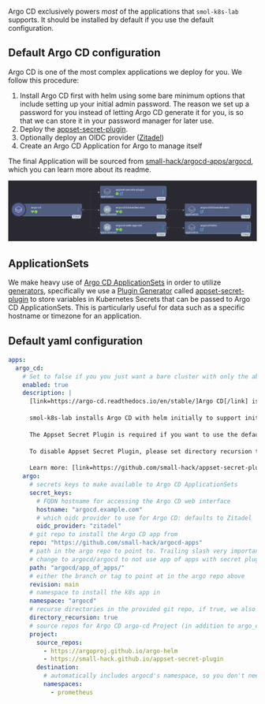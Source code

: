 Argo CD exclusively powers _most_ of the applications that `smol-k8s-lab` supports. It should be installed by default if you use the default configuration.

## Default Argo CD configuration

Argo CD is one of the most complex applications we deploy for you. We follow this procedure:

1. Install Argo CD first with helm using some bare minimum options that include setting up your initial admin password.
   The reason we set up a password for you instead of letting Argo CD generate it for you, is so that we can store it in your password manager for later use. 
2. Deploy the [appset-secret-plugin](https://github.com/small-hack/appset-secret-plugin).
3. Optionally deploy an OIDC provider ([Zitadel](/k8s_apps/zitadel.md))
4. Create an Argo CD Application for Argo to manage itself

The final Application will be sourced from [small-hack/argocd-apps/argocd](https://github.com/small-hack/argocd-apps/tree/main/argocd), which you can learn more about its readme.

<img src="/assets/images/screenshots/argocd_screenshot.png" alt="screenshot of the Argo CD Application viewed through the Argo CD web interface in tree mode. It shows Argo CD as the parent application and then 3 child applications: appset-secret-plugin (an app), argocd-bitwarden-eso (an appset), and argocd-web-app-set (an appset).">


## ApplicationSets

We make heavy use of [Argo CD ApplicationSets](https://argo-cd.readthedocs.io/en/stable/operator-manual/applicationset/) in order to utilize [generators](https://argo-cd.readthedocs.io/en/stable/operator-manual/applicationset/Generators/), specifically we use a [Plugin Generator](https://argo-cd.readthedocs.io/en/stable/operator-manual/applicationset/Generators-Plugin/) called [appset-secret-plugin](https://github.com/small-hack/appset-secret-plugin) to store variables in Kubernetes Secrets that can be passed to Argo CD ApplicationSets. This is particularly useful for data such as a specific hostname or timezone for an application.

## Default yaml configuration

```yaml
apps:
  argo_cd:
    # Set to false if you you just want a bare cluster with only the above apps"
    enabled: true
    description: |
      [link=https://argo-cd.readthedocs.io/en/stable/]Argo CD[/link] is a declarative, GitOps continuous delivery tool for Kubernetes.

      smol-k8s-lab installs Argo CD with helm initially to support initial configuration of your admin user and disabling of dex. After your OIDC provider is configured, Argo CD begins managing itself using the below configured Argo CD repo.

      The Appset Secret Plugin is required if you want to use the default [link="https://github.com/small-hack/argocd-apps"]small-hack/argocd-apps[/link] [gold3]argo.repo[/gold3] and default enabled if Argo CD is enabled, so we can create a k8s Secret with your more private info such as hostnames, IP addresses, and emails in a deployment that runs alongside Argo CD to provide Argo CD ApplicationSets This plugin has no ingress and cannot be reached from outside the cluster.

      To disable Appset Secret Plugin, please set directory recursion to false.

      Learn more: [link=https://github.com/small-hack/appset-secret-plugin]https://github.com/small-hack/appset-secret-plugin[/link]
    argo:
      # secrets keys to make available to Argo CD ApplicationSets
      secret_keys:
        # FQDN hostname for accessing the Argo CD web interface
        hostname: "argocd.example.com"
        # which oidc provider to use for Argo CD: defaults to Zitadel
        oidc_provider: "zitadel"
      # git repo to install the Argo CD app from
      repo: "https://github.com/small-hack/argocd-apps"
      # path in the argo repo to point to. Trailing slash very important!
      # change to argocd/argocd to not use app of apps with secret plugin
      path: "argocd/app_of_apps/"
      # either the branch or tag to point at in the argo repo above
      revision: main
      # namespace to install the k8s app in
      namespace: "argocd"
      # recurse directories in the provided git repo, if true, we also deploy the appset secret plugin
      directory_recursion: true
      # source repos for Argo CD argo-cd Project (in addition to argo_cd.argo.repo)
      project:
        source_repos:
          - https://argoproj.github.io/argo-helm
          - https://small-hack.github.io/appset-secret-plugin
        destination:
          # automatically includes argocd's namespace, so you don't need to specify it here
          namespaces:
            - prometheus
```
